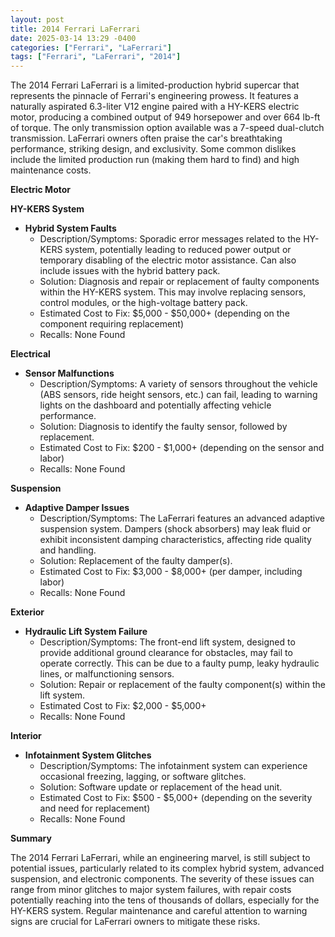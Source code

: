 ```yaml
---
layout: post
title: 2014 Ferrari LaFerrari
date: 2025-03-14 13:29 -0400
categories: ["Ferrari", "LaFerrari"]
tags: ["Ferrari", "LaFerrari", "2014"]
---
```

The 2014 Ferrari LaFerrari is a limited-production hybrid supercar that represents the pinnacle of Ferrari's engineering prowess. It features a naturally aspirated 6.3-liter V12 engine paired with a HY-KERS electric motor, producing a combined output of 949 horsepower and over 664 lb-ft of torque. The only transmission option available was a 7-speed dual-clutch transmission. LaFerrari owners often praise the car's breathtaking performance, striking design, and exclusivity. Some common dislikes include the limited production run (making them hard to find) and high maintenance costs.

**Electric Motor**

**HY-KERS System**

*   **Hybrid System Faults**
    *   Description/Symptoms: Sporadic error messages related to the HY-KERS system, potentially leading to reduced power output or temporary disabling of the electric motor assistance. Can also include issues with the hybrid battery pack.
    *   Solution: Diagnosis and repair or replacement of faulty components within the HY-KERS system. This may involve replacing sensors, control modules, or the high-voltage battery pack.
    *   Estimated Cost to Fix: $5,000 - $50,000+ (depending on the component requiring replacement)
    *   Recalls: None Found

**Electrical**

*   **Sensor Malfunctions**
    *   Description/Symptoms: A variety of sensors throughout the vehicle (ABS sensors, ride height sensors, etc.) can fail, leading to warning lights on the dashboard and potentially affecting vehicle performance.
    *   Solution: Diagnosis to identify the faulty sensor, followed by replacement.
    *   Estimated Cost to Fix: $200 - $1,000+ (depending on the sensor and labor)
    *   Recalls: None Found

**Suspension**

*   **Adaptive Damper Issues**
    *   Description/Symptoms: The LaFerrari features an advanced adaptive suspension system. Dampers (shock absorbers) may leak fluid or exhibit inconsistent damping characteristics, affecting ride quality and handling.
    *   Solution: Replacement of the faulty damper(s).
    *   Estimated Cost to Fix: $3,000 - $8,000+ (per damper, including labor)
    *   Recalls: None Found

**Exterior**

*   **Hydraulic Lift System Failure**
    *   Description/Symptoms: The front-end lift system, designed to provide additional ground clearance for obstacles, may fail to operate correctly. This can be due to a faulty pump, leaky hydraulic lines, or malfunctioning sensors.
    *   Solution: Repair or replacement of the faulty component(s) within the lift system.
    *   Estimated Cost to Fix: $2,000 - $5,000+
    *   Recalls: None Found

**Interior**

*   **Infotainment System Glitches**
    *   Description/Symptoms: The infotainment system can experience occasional freezing, lagging, or software glitches.
    *   Solution: Software update or replacement of the head unit.
    *   Estimated Cost to Fix: $500 - $5,000+ (depending on the severity and need for replacement)
    *   Recalls: None Found

**Summary**

The 2014 Ferrari LaFerrari, while an engineering marvel, is still subject to potential issues, particularly related to its complex hybrid system, advanced suspension, and electronic components. The severity of these issues can range from minor glitches to major system failures, with repair costs potentially reaching into the tens of thousands of dollars, especially for the HY-KERS system. Regular maintenance and careful attention to warning signs are crucial for LaFerrari owners to mitigate these risks.

